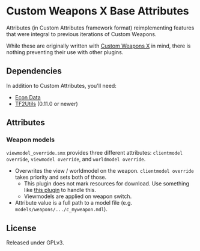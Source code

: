 # Custom Weapons X Base Attributes

Attributes (in Custom Attributes framework format) reimplementing features that were integral to
previous iterations of Custom Weapons.

While these are originally written with [Custom Weapons X][] in mind, there is nothing
preventing their use with other plugins.

[Custom Weapons X]: https://github.com/nosoop/SM-TFCustomWeaponsX

## Dependencies

In addition to Custom Attributes, you'll need:

- [Econ Data](https://github.com/nosoop/SM-TFEconData)
- [TF2Utils](https://github.com/nosoop/SM-TFUtils) (0.11.0 or newer)

## Attributes

### Weapon models

`viewmodel_override.smx` provides three different attributes: `clientmodel override`,
`viewmodel override`, and `worldmodel override`.

- Overwrites the view / worldmodel on the weapon.  `clientmodel override` takes priority and
sets both of those.
  - This plugin does not mark resources for download.  Use something like
  [this plugin][File Precacher] to handle this.
  - Viewmodels are applied on weapon switch.
- Attribute value is a full path to a model file (e.g. `models/weapons/.../c_myweapon.mdl`).

[File Precacher]: https://forums.alliedmods.net/showpost.php?p=2634602&postcount=484

## License

Released under GPLv3.
